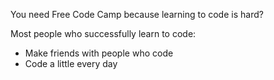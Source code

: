 You need Free Code Camp because learning to code is hard?

Most people who successfully learn to code:

- Make friends with people who code
- Code a little every day